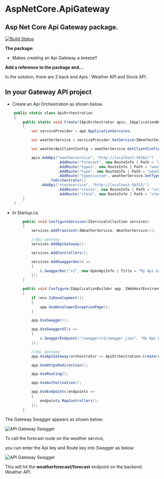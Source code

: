 # AspNetCore.ApiGateway

## Asp Net Core Api Gateway package.

[![Build Status](https://travis-ci.com/VeritasSoftware/AspNetCore.ApiGateway.svg?branch=master)](https://travis-ci.com/VeritasSoftware/AspNetCore.ApiGateway)

**The package:**

*	Makes creating an Api Gateway a breeze!!

**Add a reference to the package and...**

In the solution, there are 2 back end Apis : Weather API and Stock API.

## In your Gateway API project

*	Create an Api Orchestration as shown below.

```C#
    public static class ApiOrchestration
    {
        public static void Create(IApiOrchestrator apis, IApplicationBuilder app)
        {
            var serviceProvider = app.ApplicationServices;

            var weatherService = serviceProvider.GetService<IWeatherService>();

            var weatherApiClientConfig = weatherService.GetClientConfig();

            apis.AddApi("weatherservice", "http://localhost:58262/")
                        .AddRoute("forecast", new RouteInfo { Path = "weatherforecast/forecast", ResponseType = typeof(IEnumerable<WeatherForecast>) })
                        .AddRoute("types", new RouteInfo { Path = "weatherforecast/types", ResponseType = typeof(string[]), HttpClientConfig = weatherApiClientConfig })
                        .AddRoute("type", new RouteInfo { Path = "weatherforecast/types/", ResponseType = typeof(WeatherTypeResponse), HttpClientConfig = weatherApiClientConfig })
                        .AddRoute("typescustom", weatherService.GetTypes)
                    .ToOrchestrator()
                .AddApi("stockservice", "http://localhost:58352/")
                        .AddRoute("stocks", new RouteInfo { Path = "stock", ResponseType = typeof(IEnumerable<StockQuote>) })
                        .AddRoute("stock", new RouteInfo { Path = "stock/", ResponseType = typeof(StockQuote) });
        }
    }
```

*	In Startup.cs

```C#
        public void ConfigureServices(IServiceCollection services)
        {
            services.AddTransient<IWeatherService, WeatherService>();

            //Api gateway
            services.AddApiGateway();

            services.AddControllers();

            services.AddSwaggerGen(c =>
            {
                c.SwaggerDoc("v1", new OpenApiInfo { Title = "My Api Gateway", Version = "v1" });
            });
        }

        public void Configure(IApplicationBuilder app, IWebHostEnvironment env)
        {
            if (env.IsDevelopment())
            {
                app.UseDeveloperExceptionPage();
            }

            app.UseSwagger();

            app.UseSwaggerUI(c =>
            {
                c.SwaggerEndpoint("/swagger/v1/swagger.json", "My Api Gateway");
            });

            //Api gateway
            app.UseApiGateway(orchestrator => ApiOrchestration.Create(orchestrator, app));

            app.UseHttpsRedirection();

            app.UseRouting();

            app.UseAuthorization();

            app.UseEndpoints(endpoints =>
            {
                endpoints.MapControllers();
            });
        }
```

The Gateway Swagger appears as shown below:

![API Gateway Swagger](https://github.com/VeritasSoftware/AspNetCore.ApiGateway/blob/master/ApiGateway.PNG)

To call the forecast route on the weather service,

you can enter the Api key and Route key into Swagger as below:

![API Gateway Swagger](https://github.com/VeritasSoftware/AspNetCore.ApiGateway/blob/master/ApiGatewayCall.PNG)

This will hit the **weatherforecast/forecast** endpoint on the backend Weather API.

